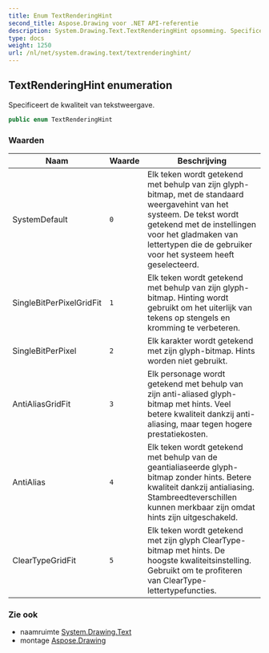 ```yaml
---
title: Enum TextRenderingHint
second_title: Aspose.Drawing voor .NET API-referentie
description: System.Drawing.Text.TextRenderingHint opsomming. Specificeert de kwaliteit van tekstweergave.
type: docs
weight: 1250
url: /nl/net/system.drawing.text/textrenderinghint/
---
```

## TextRenderingHint enumeration

Specificeert de kwaliteit van tekstweergave.

```csharp
public enum TextRenderingHint
```

### Waarden

| Naam | Waarde | Beschrijving |
| --- | --- | --- |
| SystemDefault | `0` | Elk teken wordt getekend met behulp van zijn glyph-bitmap, met de standaard weergavehint van het systeem. De tekst wordt getekend met de instellingen voor het gladmaken van lettertypen die de gebruiker voor het systeem heeft geselecteerd. |
| SingleBitPerPixelGridFit | `1` | Elk teken wordt getekend met behulp van zijn glyph-bitmap. Hinting wordt gebruikt om het uiterlijk van tekens op stengels en kromming te verbeteren. |
| SingleBitPerPixel | `2` | Elk karakter wordt getekend met zijn glyph-bitmap. Hints worden niet gebruikt. |
| AntiAliasGridFit | `3` | Elk personage wordt getekend met behulp van zijn anti-aliased glyph-bitmap met hints. Veel betere kwaliteit dankzij anti-aliasing, maar tegen hogere prestatiekosten. |
| AntiAlias | `4` | Elk teken wordt getekend met behulp van de geantialiaseerde glyph-bitmap zonder hints. Betere kwaliteit dankzij antialiasing. Stambreedteverschillen kunnen merkbaar zijn omdat hints zijn uitgeschakeld. |
| ClearTypeGridFit | `5` | Elk teken wordt getekend met zijn glyph ClearType-bitmap met hints. De hoogste kwaliteitsinstelling. Gebruikt om te profiteren van ClearType-lettertypefuncties. |

### Zie ook

* naamruimte [System.Drawing.Text](../../system.drawing.text/)
* montage [Aspose.Drawing](../../)


